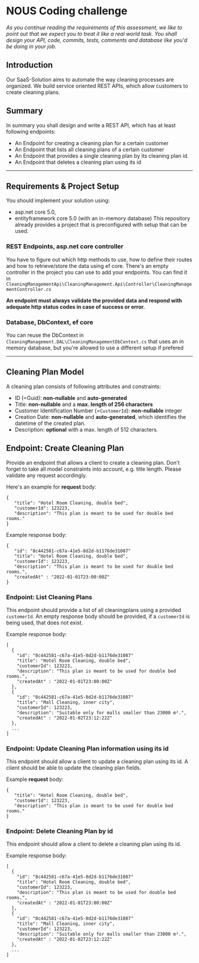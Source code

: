 # NOUS Coding challenge
*As you continue reading the requirements of this assessment, we like to point out that we expect you to treat it like a real world task. You shall design your API, code, commits, tests, comments and database like you'd be doing in your job.*

## Introduction
Our SaaS-Solution aims to automate the way cleaning processes are organized. 
We build service oriented REST APIs, which allow customers to create cleaning plans.

## Summary
In summary you shall design and write a REST API, which has at least following endpoints:
* An Endpoint for creating a cleaning plan for a certain customer
* An Endpoint that lists all cleaning plans of a certain customer
* An Endpoint that provides a single cleaning plan by its cleaning plan id.
* An Endpoint that deletes a cleaning plan using its id
---
## Requirements & Project Setup
You should implement your solution using:
* asp.net core 5.0, 
* entityframework core 5.0 (with an in-memory database)
This repository already provides a project that is preconfigured with setup that can be used. 


### REST Endpoints, asp.net core controller
You have to figure out which http methods to use, how to define their routes and how to retrieve/store the data using ef core. 
There's an empty controller in the project you can use to add your endpoints. You can find it in `CleaningManagementApi\CleaningManagement.Api\Controller\CleaningManagementController.cs`

**An endpoint must always validate the provided data and respond with adequate http status codes in case of success or error.**

### Database, DbContext, ef core
You can reuse the DbContext in `CleaningManagement.DAL\CleaningManagementDbContext.cs` that uses an in memory database, but you're allowed to use a different setup if prefered

---
## Cleaning Plan Model
A cleaning plan consists of following attributes and constraints:
* ID (=Guid): __non-nullable__ and __auto-generated__
* Title: __non-nullable__ and a __max. length of 256 characters__
* Customer Identification Number (=`CustomerId`):  __non-nullable__ integer
* Creation Date: __non-nullable__ and __auto-generated__, which identifies the datetime of the created plan.
* Description: __optional__  with a max. length of 512 characters.

## Endpoint: Create Cleaning Plan
Provide an endpoint that allows a client to create a cleaning plan. Don't forget to take all model constraints into account, e.g. title length. Please validate any request accordingly.

Here's an example for **request** body:
```
{ 
   "title": "Hotel Room Cleaning, double bed",
   "customerId": 123223,
   "description": "This plan is meant to be used for double bed rooms."
}
```

Example response body:
```
{
   "id": "8c442581-c67a-41e5-8d2d-b1176de31087"
   "title": "Hotel Room Cleaning, double bed",
   "customerId": 123223,
   "description": "This plan is meant to be used for double bed rooms.",
   "createdAt" : "2022-01-01T23:00:00Z"
}
```

### Endpoint: List Cleaning Plans
This endpoint should provide a list of all cleaningplans using a provided `customerId`. 
An empty response body should be provided, if a `customerId` is being used, that does not exist.

Example response body:
```
[
  {
    "id": "8c442581-c67a-41e5-8d2d-b1176de31087"
    "title": "Hotel Room Cleaning, double bed",
    "customerId": 123223,
    "description": "This plan is meant to be used for double bed rooms.",
    "createdAt" : "2022-01-01T23:00:00Z"
  },
  {
    "id": "8c442581-c67a-41e5-8d2d-b1176de31087"
    "title": "Mall Cleaning, inner city",
    "customerId": 123223,
    "description": "Suitable only for malls smaller than 23000 m².",
    "createdAt" : "2022-01-02T23:12:22Z"
  }, 
  ...
]
```

### Endpoint: Update Cleaning Plan information using its id
This endpoint should allow a client to update a cleaning plan using its id. A client should be able to update the cleaning plan fields. 

Example **request** body:
```
{ 
   "title": "Hotel Room Cleaning, double bed",
   "customerId": 123223,
   "description": "This plan is meant to be used for double bed rooms."
}
```

### Endpoint: Delete Cleaning Plan by id
This endpoint should allow a client to delete a cleaning plan using its id.

Example response body:
```
[
  {
    "id": "8c442581-c67a-41e5-8d2d-b1176de31087"
    "title": "Hotel Room Cleaning, double bed",
    "customerId": 123223,
    "description": "This plan is meant to be used for double bed rooms.",
    "createdAt" : "2022-01-01T23:00:00Z"
  },
  {
    "id": "8c442581-c67a-41e5-8d2d-b1176de31087"
    "title": "Mall Cleaning, inner city",
    "customerId": 123223,
    "description": "Suitable only for malls smaller than 23000 m².",
    "createdAt" : "2022-01-02T23:12:22Z"
  }, 
  ...
]
```